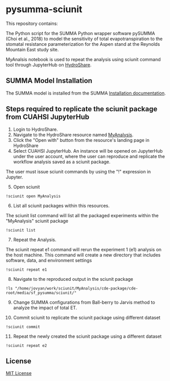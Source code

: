 
# pysumma-sciunit


This repository contains:

The Python script for the SUMMA Python wrapper software pySUMMA (Choi et al., 2018) to model the sensitivity of total evapotranspiration to the stomatal resistance parameterization for the Aspen stand at the Reynolds Mountain East study site.

MyAnalsis notebook is used to repeat the analysis using sciunit command tool through JupyterHub on [HydroShare](https://www.hydroshare.org/resource/7d1403636fd3444c87e3c5b40b000b91/).

## SUMMA Model Installation 

The SUMMA model is installed from the SUMMA [Installation documentation](https://summa.readthedocs.io/en/latest/installation/SUMMA_installation/). 


## Steps required to replicate the sciunit package from CUAHSI JupyterHub

1. Login to HydroShare.
2. Navigate to the HydroShare resource named [MyAnalysis](https://www.hydroshare.org/resource/7d1403636fd3444c87e3c5b40b000b91/).
3. Click the "Open with" button from the resource's landing page in HydroShare
4. Select CUAHSI JupyterHub. An instance will be opened on JupyterHub under the user account, where the user can reproduce and replicate the workflow analysis saved as a sciunit package.  
 
The user must issue sciunit commands by using the "!" expression in Jupyter. 

5. Open sciunit

```
!sciunit open MyAnalysis
````
6. List all sciunit packages within this resources.

The sciunit list command will list all the packaged experiments within the "MyAnalysis" sciunit package
```
!sciunit list
```
7. Repeat the Analysis.

The sciunit repeat e1 command will rerun the experiment 1 (e1) analysis on the host machine. This command will create a new directory that includes software, data, and environment settings
```
!sciunit repeat e1
```
8. Navigate to the reproduced output in the sciunit package 
```
!ls "/home/jovyan/work/sciunit/MyAnalysis/cde-package/cde-root/media/sf_pysumma/sciunit/"
```
9. Change SUMMA configurations from Ball-berry to Jarvis method to analyze the impact of total ET. 

10. Commit sciunit to replicate the sciunit package using different dataset
```
!sciunit commit
```
11. Repeat the newly created the sciunit package using a different dataset
```
!sciunit repeat e2
```

## License

[MIT License](https://github.com/uva-hydroinformatics/pysumma-sciunit/blob/master/LICENSE)